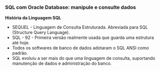 ### SQL com Oracle Database: manipule e consulte dados

**História da Linguagem SQL**
- SEQUEL - Linguagem de Consulta Estruturada. Abreviada para SQL (Structure Query Language).
- SQL - 92 - Primeira versão realmente usada que guarda uma estrutura até hoje.
- Todos os softwares de banco de dados adotaram o SQL ANSI como padrão.
- SQL evoluiu a ser mais do que uma linguagem de consulta, suportando manutenção de dados e administração do banco.